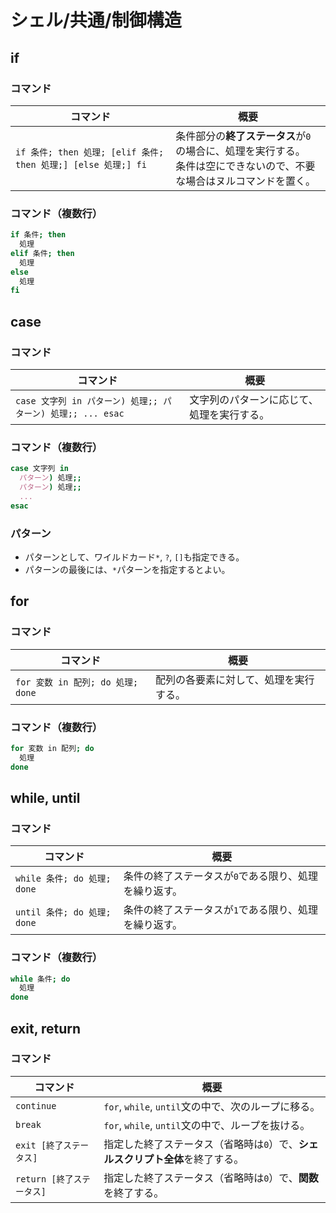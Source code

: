 # シェル/共通/制御構造

## if

### コマンド

| コマンド                                                     | 概要                                                         |
| ------------------------------------------------------------ | ------------------------------------------------------------ |
| `if 条件; then 処理; [elif 条件; then 処理;] [else 処理;] fi` | 条件部分の**終了ステータス**が`0`の場合に、処理を実行する。<br />条件は空にできないので、不要な場合はヌルコマンドを置く。 |

### コマンド（複数行）

```bash
if 条件; then 
  処理
elif 条件; then
  処理
else
  処理
fi
```

## case

### コマンド

| コマンド                                                    | 概要                                       |
| ----------------------------------------------------------- | ------------------------------------------ |
| `case 文字列 in パターン) 処理;; パターン) 処理;; ... esac` | 文字列のパターンに応じて、処理を実行する。 |

### コマンド（複数行）

```bash
case 文字列 in
  パターン) 処理;;
  パターン) 処理;;
  ...
esac
```

### パターン

- パターンとして、ワイルドカード`*`, `?`, `[]`も指定できる。
- パターンの最後には、`*`パターンを指定するとよい。

## for

### コマンド

| コマンド                          | 概要                                   |
| --------------------------------- | -------------------------------------- |
| `for 変数 in 配列; do 処理; done` | 配列の各要素に対して、処理を実行する。 |

### コマンド（複数行）

```bash
for 変数 in 配列; do 
  処理
done
```

## while, until

### コマンド

| コマンド                    | 概要                                                  |
| --------------------------- | ----------------------------------------------------- |
| `while 条件; do 処理; done` | 条件の終了ステータスが`0`である限り、処理を繰り返す。 |
| `until 条件; do 処理; done` | 条件の終了ステータスが`1`である限り、処理を繰り返す。 |

### コマンド（複数行）

```bash
while 条件; do 
  処理
done
```

## exit, return

### コマンド

| コマンド                  | 概要                                                         |
| ------------------------- | ------------------------------------------------------------ |
| `continue`                | `for`, `while`, `until`文の中で、次のループに移る。          |
| `break`                   | `for`, `while`, `until`文の中で、ループを抜ける。            |
| `exit [終了ステータス]`   | 指定した終了ステータス（省略時は`0`）で、**シェルスクリプト全体**を終了する。 |
| `return [終了ステータス]` | 指定した終了ステータス（省略時は`0`）で、**関数**を終了する。 |
